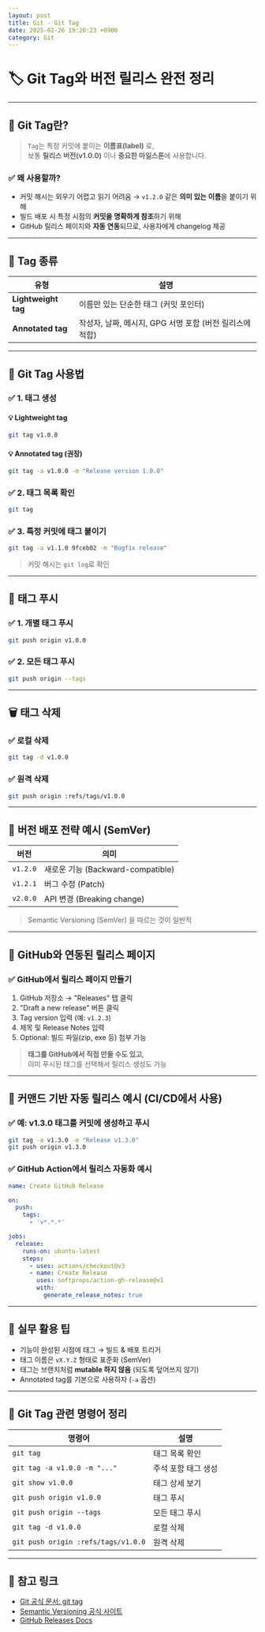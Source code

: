 ```yaml
---
layout: post
title: Git - Git Tag
date: 2025-02-26 19:20:23 +0900
category: Git
---
```

# 🏷️ Git Tag와 버전 릴리스 완전 정리

---

## 📌 Git Tag란?

> `Tag`는 특정 커밋에 붙이는 **이름표(label)** 로,  
> 보통 **릴리스 버전(v1.0.0)** 이나 **중요한 마일스톤**에 사용합니다.

### ✅ 왜 사용할까?

- 커밋 해시는 외우기 어렵고 읽기 어려움 → `v1.2.0` 같은 **의미 있는 이름**을 붙이기 위해
- 빌드 배포 시 특정 시점의 **커밋을 명확하게 참조**하기 위해
- GitHub 릴리스 페이지와 **자동 연동**되므로, 사용자에게 changelog 제공

---

## 🧪 Tag 종류

| 유형 | 설명 |
|------|------|
| **Lightweight tag** | 이름만 있는 단순한 태그 (커밋 포인터) |
| **Annotated tag** | 작성자, 날짜, 메시지, GPG 서명 포함 (버전 릴리스에 적합) |

---

## 🔧 Git Tag 사용법

### ✅ 1. 태그 생성

#### 💡 Lightweight tag

```bash
git tag v1.0.0
```

#### 💡 Annotated tag (권장)

```bash
git tag -a v1.0.0 -m "Release version 1.0.0"
```

### ✅ 2. 태그 목록 확인

```bash
git tag
```

### ✅ 3. 특정 커밋에 태그 붙이기

```bash
git tag -a v1.1.0 9fceb02 -m "Bugfix release"
```

> 커밋 해시는 `git log`로 확인

---

## 🚀 태그 푸시

### ✅ 1. 개별 태그 푸시

```bash
git push origin v1.0.0
```

### ✅ 2. 모든 태그 푸시

```bash
git push origin --tags
```

---

## 🗑️ 태그 삭제

### ✅ 로컬 삭제

```bash
git tag -d v1.0.0
```

### ✅ 원격 삭제

```bash
git push origin :refs/tags/v1.0.0
```

---

## 🧭 버전 배포 전략 예시 (SemVer)

| 버전 | 의미 |
|------|------|
| `v1.2.0` | 새로운 기능 (Backward-compatible) |
| `v1.2.1` | 버그 수정 (Patch) |
| `v2.0.0` | API 변경 (Breaking change) |

> Semantic Versioning (SemVer) 을 따르는 것이 일반적

---

## 🔗 GitHub와 연동된 릴리스 페이지

### ✅ GitHub에서 릴리스 페이지 만들기

1. GitHub 저장소 → "Releases" 탭 클릭
2. "Draft a new release" 버튼 클릭
3. Tag version 입력 (예: `v1.2.3`)
4. 제목 및 Release Notes 입력
5. Optional: 빌드 파일(zip, exe 등) 첨부 가능

> **태그를 GitHub에서 직접 만들 수도 있고**,  
> 이미 푸시된 태그를 선택해서 릴리스 생성도 가능

---

## 🔄 커맨드 기반 자동 릴리스 예시 (CI/CD에서 사용)

### ✅ 예: v1.3.0 태그를 커밋에 생성하고 푸시

```bash
git tag -a v1.3.0 -m "Release v1.3.0"
git push origin v1.3.0
```

### ✅ GitHub Action에서 릴리스 자동화 예시

```yaml
name: Create GitHub Release

on:
  push:
    tags:
      - 'v*.*.*'

jobs:
  release:
    runs-on: ubuntu-latest
    steps:
      - uses: actions/checkout@v3
      - name: Create Release
        uses: softprops/action-gh-release@v1
        with:
          generate_release_notes: true
```

---

## 🎯 실무 활용 팁

- 기능이 완성된 시점에 태그 → 빌드 & 배포 트리거
- 태그 이름은 `vX.Y.Z` 형태로 표준화 (SemVer)
- 태그는 브랜치처럼 **mutable 하지 않음** (되도록 덮어쓰지 않기)
- Annotated tag를 기본으로 사용하자 (`-a` 옵션)

---

## 🧰 Git Tag 관련 명령어 정리

| 명령어 | 설명 |
|--------|------|
| `git tag` | 태그 목록 확인 |
| `git tag -a v1.0.0 -m "..."` | 주석 포함 태그 생성 |
| `git show v1.0.0` | 태그 상세 보기 |
| `git push origin v1.0.0` | 태그 푸시 |
| `git push origin --tags` | 모든 태그 푸시 |
| `git tag -d v1.0.0` | 로컬 삭제 |
| `git push origin :refs/tags/v1.0.0` | 원격 삭제 |

---

## 🔗 참고 링크

- [Git 공식 문서: git tag](https://git-scm.com/docs/git-tag)
- [Semantic Versioning 공식 사이트](https://semver.org/)
- [GitHub Releases Docs](https://docs.github.com/en/repositories/releasing-projects-on-github/about-releases)